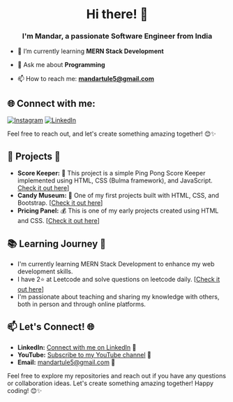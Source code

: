 <h1 align="center">Hi there! 👋</h1>
<h3 align="center">I'm Mandar, a passionate Software Engineer from India</h3>


- 🌱 I’m currently learning **MERN Stack Development**

- 💬 Ask me about **Programming**

- 📫 How to reach me: **mandartule5@gmail.com**


## 🌐 Connect with me:
[![Instagram](https://img.shields.io/badge/Instagram-%23E4405F.svg?logo=Instagram&logoColor=white)](https://www.instagram.com/mandar_tule/) [![LinkedIn](https://img.shields.io/badge/LinkedIn-%230077B5.svg?logo=linkedin&logoColor=white)](https://www.linkedin.com/in/mandartule)

Feel free to reach out, and let's create something amazing together! 😊✨

## 🌱 Projects 🚀
- **Score Keeper:** 🏓 This project is a simple Ping Pong Score Keeper implemented using HTML, CSS (Bulma framework), and JavaScript. [Check it out here](https://mandartule.github.io/Project-Score_Keeper)]
- **Candy Museum:** 🍭 One of my first projects built with HTML, CSS, and Bootstrap. [[Check it out here](https://mandartule.github.io/Project-CandyMuseum/)]
- **Pricing Panel:** 💰 This is one of my early projects created using HTML and CSS. [[Check it out here](https://mandartule.github.io/Project-PricingPanel/)]

## 📚 Learning Journey 🚀

- I'm currently learning MERN Stack Development to enhance my web development skills.
- I have  2⭐ at Leetcode and solve questions on leetcode daily.  [[Check it out here](https://leetcode.com/mandartule/)]
- I'm passionate about teaching and sharing my knowledge with others, both in person and through online platforms.

## 📫 Let's Connect! 🌐

- **LinkedIn:** [Connect with me on LinkedIn](https://www.linkedin.com/in/mandartule/) 💼
- **YouTube:** [Subscribe to my YouTube channel](<https://www.youtube.com/@mandartule>) 🎉
- **Email:** mandartule5@gmail.com 📧

Feel free to explore my repositories and reach out if you have any questions or collaboration ideas. Let's create something amazing together! Happy coding! 😊✨
